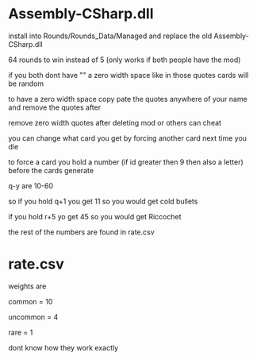# Assembly-CSharp.dll

install into Rounds/Rounds_Data/Managed and replace the old Assembly-CSharp.dll

64 rounds to win instead of 5 (only works if both people have the mod)

if you both dont have "​" a zero width space like in those quotes cards will be random

to have a zero width space copy pate the quotes anywhere of your name and remove the quotes after

remove zero width quotes after deleting mod or others can cheat

you can change what card you get by forcing another card next time you die

to force a card you hold a number (if id greater then 9 then also a letter) before the cards generate

q-y are 10-60

so if you hold q+1 you get 11 so you would get cold bullets

if you hold r+5 yo get 45 so you would get Riccochet

the rest of the numbers are found in rate.csv

# rate.csv

weights are

common = 10

uncommon = 4

rare = 1

dont know how they work exactly
